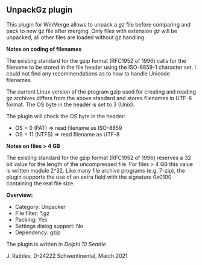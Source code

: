 ## UnpackGz plugin

This plugin for WinMerge allows to unpack a *gz* file before comparing
and pack to new gz file after merging.
Only files with extension *gz* will be unpacked, all other files
are loaded without gz handling.

**Notes on coding of filenames**

The existing standard for the gzip format (RFC1952 of 1996) calls for the filename 
to be stored in the file header using the ISO-8859-1 character set. I could not 
find any recommendations as to how to handle Unicode filenames.

The current Linux version of the program gzip used for creating and reading gz 
archives differs from the above standard and stores filenames in UTF-8 format. 
The OS byte in the header is set to 3 (Unix).

The plugin will check the OS byte in the header:
- OS = 0 (FAT) => read filename as ISO-8859
- OS = 11 (NTFS) => read filename as UTF-8

**Notes on files > 4 GB**

The existing standard for the gzip format (RFC1952 of 1996) reserves a 32 bit 
value for the length of the uncompressed file. For files > 4 GB this value is 
written module 2^32. Like many file archive programs (e.g. 7-zip), the plugin 
supports the use of an extra field with the signature 0x0100 containing the 
real file size.

**Overview:**
- Category: Unpacker
- File filter: *.gz
- Packing: Yes
- Settings dialog support: No
- Dependency: gzip

The plugin is written in *Delphi 10 Seattle*

J. Rathlev, D-24222 Schwentinental, March 2021

